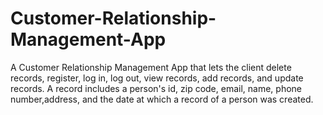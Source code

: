 # Customer-Relationship-Management-App
A Customer Relationship Management App that lets the client delete records, register, log in, log out, view records, add records, and update records. A record includes
a person's id, zip code, email, name, phone number,address, and the date at which a record of a person was created.
